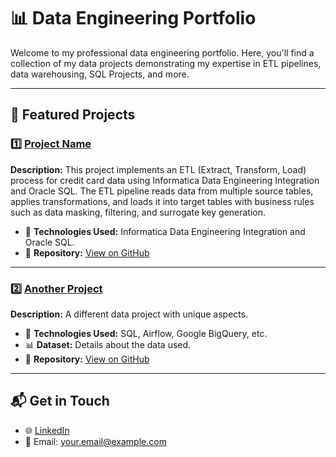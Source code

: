 # 📊 Data Engineering Portfolio

Welcome to my professional data engineering portfolio. Here, you'll find a collection of my data projects demonstrating my expertise in ETL pipelines, data warehousing, SQL Projects, and more.

---

## 🚀 Featured Projects

### 1️⃣ [Project Name](https://github.com/yourusername/project-repo)
**Description:** This project implements an ETL (Extract, Transform, Load) process for credit card data using Informatica Data Engineering Integration and Oracle SQL. The ETL pipeline reads data from multiple source tables, applies transformations, and loads it into target tables with business rules such as data masking, filtering, and surrogate key generation.
- 📌 **Technologies Used:** Informatica Data Engineering Integration and Oracle SQL.
- 🔗 **Repository:** [View on GitHub](https://github.com/alisherif98/ETL_Credit_Cards_data_System)

---

### 2️⃣ [Another Project](https://github.com/yourusername/another-repo)
**Description:** A different data project with unique aspects.
- 📌 **Technologies Used:** SQL, Airflow, Google BigQuery, etc.
- 📊 **Dataset:** Details about the data used.
- 🔗 **Repository:** [View on GitHub](https://github.com/yourusername/another-repo)

---

## 📬 Get in Touch
- 🌐 [LinkedIn](https://linkedin.com/in/yourprofile)
- 📧 Email: your.email@example.com
